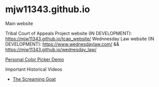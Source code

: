 # mjw11343.github.io
Main website

Tribal Court of Appeals Project website (IN DEVELOPMENT): https://mjw11343.github.io/tcap_website/
Wednnesday Law website (IN DEVELOPMENT): https://www.wednesdaylaw.com/ && https://mjw11343.github.io/wednesday_law/

[Personal Color Picker Demo](color-picker.html)

Important Historical Videos
- [The Screaming Goat](https://youtu.be/SIaFtAKnqBU?si=M7UfUQ0mMBy19xzh)